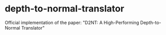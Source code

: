 # depth-to-normal-translator
Official implementation of the paper: "D2NT: A High-Performing Depth-to-Normal Translator"
